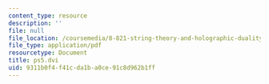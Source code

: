 ```yaml
---
content_type: resource
description: ''
file: null
file_location: /coursemedia/8-821-string-theory-and-holographic-duality-fall-2014/9311b0f4f41cda1ba0ce91c8d962b1ff_MIT8_821F14_pset5.pdf
file_type: application/pdf
resourcetype: Document
title: ps5.dvi
uid: 9311b0f4-f41c-da1b-a0ce-91c8d962b1ff
---
```

